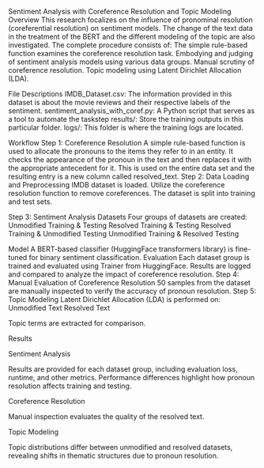 Sentiment Analysis with Coreference Resolution and Topic Modeling
Overview
This research focalizes on the influence of pronominal resolution (coreferential resolution) on sentiment models. The change of the text data in the treatment of the BERT and the different modeling of the topic are also investigated.
The complete procedure consists of:
The simple rule-based function examines the coreference resolution task.
Embodying and judging of sentiment analysis models using various data groups.
Manual scrutiny of coreference resolution.
Topic modeling using Latent Dirichlet Allocation (LDA).

File Descriptions
IMDB_Dataset.csv: The information provided in this dataset is about the movie reviews and their respective labels of the sentiment.
sentiment_analysis_with_coref.py: A Python script that serves as a tool to automate the taskstep
results/: Store the training outputs in this particular folder.
logs/: This folder is where the training logs are located.

Workflow
Step 1: Coreference Resolution
A simple rule-based function is used to allocate the pronouns to the items they refer to in an entity. It checks the appearance of the pronoun in the text and then replaces it with the appropriate antecedent for it. This is used on the entire data set and the resulting entry is a new column called resolved_text.
Step 2: Data Loading and Preprocessing
IMDB dataset is loaded.
Utilize the coreference resolution function to remove coreferences.
The dataset is split into training and test sets.


Step 3: Sentiment Analysis
Datasets
Four groups of datasets are created:
Unmodified Training & Testing
Resolved Training & Testing
Resolved Training & Unmodified Testing
Unmodified Training & Resolved Testing

Model
A BERT-based classifier (HuggingFace transformers library) is fine-tuned for binary sentiment classification.
Evaluation
Each dataset group is trained and evaluated using Trainer from HuggingFace. Results are logged and compared to analyze the impact of coreference resolution.
Step 4: Manual Evaluation of Coreference Resolution
50 samples from the dataset are manually inspected to verify the accuracy of pronoun resolution.
Step 5: Topic Modeling
Latent Dirichlet Allocation (LDA) is performed on:
Unmodified Text
Resolved Text

Topic terms are extracted for comparison.

Results

Sentiment Analysis

Results are provided for each dataset group, including evaluation loss, runtime, and other metrics. Performance differences highlight how pronoun resolution affects training and testing.

Coreference Resolution

Manual inspection evaluates the quality of the resolved text.

Topic Modeling

Topic distributions differ between unmodified and resolved datasets, revealing shifts in thematic structures due to pronoun resolution.


